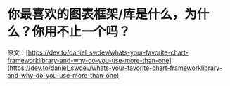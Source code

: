 # 你最喜欢的图表框架/库是什么，为什么？你用不止一个吗？

原文：[https://dev.to/daniel_swdev/whats-your-favorite-chart-frameworklibrary-and-why-do-you-use-more-than-one](https://dev.to/daniel_swdev/whats-your-favorite-chart-frameworklibrary-and-why-do-you-use-more-than-one)
